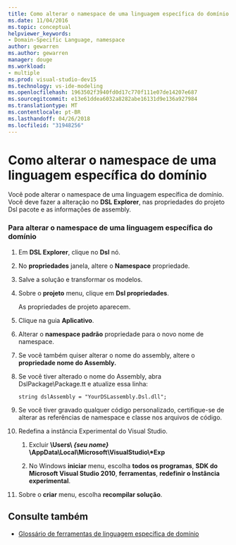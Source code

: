 ```yaml
---
title: Como alterar o namespace de uma linguagem específica do domínio
ms.date: 11/04/2016
ms.topic: conceptual
helpviewer_keywords:
- Domain-Specific Language, namespace
author: gewarren
ms.author: gewarren
manager: douge
ms.workload:
- multiple
ms.prod: visual-studio-dev15
ms.technology: vs-ide-modeling
ms.openlocfilehash: 1963502f3940fd0d17c770f111e07de14207e687
ms.sourcegitcommit: e13e61ddea6032a8282abe16131d9e136a927984
ms.translationtype: MT
ms.contentlocale: pt-BR
ms.lasthandoff: 04/26/2018
ms.locfileid: "31948256"
---
```

# <a name="how-to-change-the-namespace-of-a-domain-specific-language"></a>Como alterar o namespace de uma linguagem específica do domínio
Você pode alterar o namespace de uma linguagem específica de domínio. Você deve fazer a alteração no **DSL Explorer**, nas propriedades do projeto Dsl pacote e as informações de assembly.

### <a name="to-change-the-namespace-of-a-domain-specific-language"></a>Para alterar o namespace de uma linguagem específica do domínio

1.  Em **DSL Explorer**, clique no **Dsl** nó.

2.  No **propriedades** janela, altere o **Namespace** propriedade.

3.  Salve a solução e transformar os modelos.

4.  Sobre o **projeto** menu, clique em **Dsl propriedades**.

     As propriedades de projeto aparecem.

5.  Clique na guia **Aplicativo**.

6.  Alterar o **namespace padrão** propriedade para o novo nome de namespace.

7.  Se você também quiser alterar o nome do assembly, altere o **propriedade nome do Assembly.**

8.  Se você tiver alterado o nome do Assembly, abra DslPackage\Package.tt e atualize essa linha:

     `string dslAssembly = "YourDSLassembly.Dsl.dll";`

9. Se você tiver gravado qualquer código personalizado, certifique-se de alterar as referências de namespace e classe nos arquivos de código.

10. Redefina a instância Experimental do Visual Studio.

    1.  Excluir **\Users\\ ***{seu nome}*** \AppData\Local\Microsoft\VisualStudio\\\*Exp**

    2.  No Windows **iniciar** menu, escolha **todos os programas**, **SDK do Microsoft Visual Studio 2010**, **ferramentas**, **redefinir o Instância experimental**.

11. Sobre o **criar** menu, escolha **recompilar solução**.

## <a name="see-also"></a>Consulte também

- [Glossário de ferramentas de linguagem específica de domínio](http://msdn.microsoft.com/ca5e84cb-a315-465c-be24-76aa3df276aa)